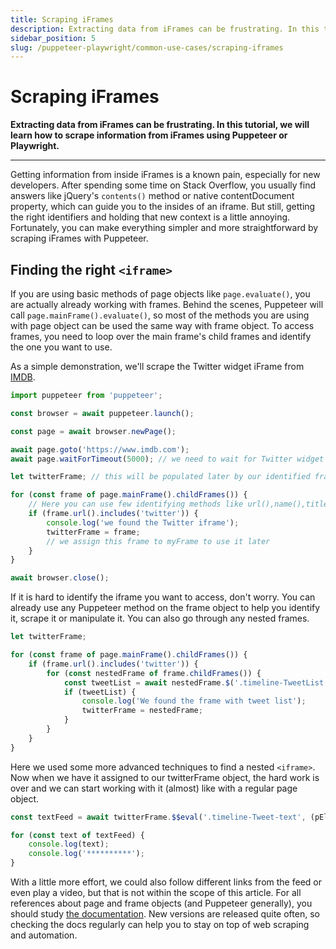 ```yaml
---
title: Scraping iFrames
description: Extracting data from iFrames can be frustrating. In this tutorial, we will learn how to scrape information from iFrames using Puppeteer or Playwright.
sidebar_position: 5
slug: /puppeteer-playwright/common-use-cases/scraping-iframes
---
```


# Scraping iFrames

**Extracting data from iFrames can be frustrating. In this tutorial, we will learn how to scrape information from iFrames using Puppeteer or Playwright.**

---

Getting information from inside iFrames is a known pain, especially for new developers. After spending some time on Stack Overflow, you usually find answers like jQuery's `contents()` method or native contentDocument property, which can guide you to the insides of an iframe. But still, getting the right identifiers and holding that new context is a little annoying. Fortunately, you can make everything simpler and more straightforward by scraping iFrames with Puppeteer.

## Finding the right `<iframe>`

If you are using basic methods of page objects like `page.evaluate()`, you are actually already working with frames. Behind the scenes, Puppeteer will call `page.mainFrame().evaluate()`, so most of the methods you are using with page object can be used the same way with frame object. To access frames, you need to loop over the main frame's child frames and identify the one you want to use.

As a simple demonstration, we'll scrape the Twitter widget iFrame from [IMDB](https://www.imdb.com/).

```js
import puppeteer from 'puppeteer';

const browser = await puppeteer.launch();

const page = await browser.newPage();

await page.goto('https://www.imdb.com');
await page.waitForTimeout(5000); // we need to wait for Twitter widget to load

let twitterFrame; // this will be populated later by our identified frame

for (const frame of page.mainFrame().childFrames()) {
    // Here you can use few identifying methods like url(),name(),title()
    if (frame.url().includes('twitter')) {
        console.log('we found the Twitter iframe');
        twitterFrame = frame;
        // we assign this frame to myFrame to use it later
    }
}

await browser.close();
```

If it is hard to identify the iframe you want to access, don't worry. You can already use any Puppeteer method on the frame object to help you identify it, scrape it or manipulate it. You can also go through any nested frames.

```js
let twitterFrame;

for (const frame of page.mainFrame().childFrames()) {
    if (frame.url().includes('twitter')) {
        for (const nestedFrame of frame.childFrames()) {
            const tweetList = await nestedFrame.$('.timeline-TweetList');
            if (tweetList) {
                console.log('We found the frame with tweet list');
                twitterFrame = nestedFrame;
            }
        }
    }
}
```

Here we used some more advanced techniques to find a nested `<iframe>`. Now when we have it assigned to our twitterFrame object, the hard work is over and we can start working with it (almost) like with a regular page object.

```js
const textFeed = await twitterFrame.$$eval('.timeline-Tweet-text', (pElements) => pElements.map((elem) => elem.textContent));

for (const text of textFeed) {
    console.log(text);
    console.log('**********');
}
```

With a little more effort, we could also follow different links from the feed or even play a video, but that is not within the scope of this article. For all references about page and frame objects (and Puppeteer generally), you should study [the documentation](https://pub.dev/documentation/puppeteer/latest/puppeteer/Frame-class.html). New versions are released quite often, so checking the docs regularly can help you to stay on top of web scraping and automation.
